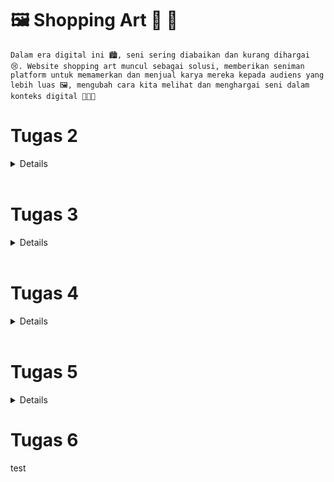 # 🖼️ Shopping Art 🛒 🎨


`Dalam era digital ini 🏙️, seni sering diabaikan dan kurang dihargai 😢. Website shopping art muncul sebagai solusi, memberikan seniman platform untuk memamerkan dan menjual karya mereka kepada audiens yang lebih luas 🖼️, mengubah cara kita melihat dan menghargai seni dalam konteks digital 👨🏻‍🎨`


#  Tugas 2
<details>

### 1. Jelaskan bagaimana cara kamu mengimplementasikan checklist di atas secara step-by-step 

- [x] Membuat sebuah proyek Django baru.

    Pada membuat project Django baru kita pertama tama perlu membuat file bernama `shopping art` dan repository baru pada github baru untuk diisi. Setelah membuat file baru, dan github maka membuat perintah pada terminal mendambahkan readme dengan `echo "#readme" >> README.md` + `git init`+ `git add README.md` yang berguna untuk mendambahkan readme. Selanjutnya melakukan `git commit -m "first commit"`  untuk commit, selanjutnya mengetik `git branch -M main` untuk membuat branch utama pada repo, Menyambungkan dan membuat remote `git remote add origin <URL_REPO> `, dan tahapan terakhir mempush ke repo dengan `git push -u origin main`.

    Selanjutnya membuat virtual environtment dengan mengetik perintah `python -m venv env` dan mengkaktifkannya. Untuk mengaktifkannya pada macbook menggunakan `source env/bin/activate`. ketika virtual envieonrment telah aktif dengan ditandai dengan (env) pada terminal, diharuskan menambahkan `requirments.txt` sebagai dependensi yang akan digunakan dan menjalankan perintah `pip install -r requirements.txt` untuk menginstallnya. Setelah itu membuat projek djanggo dengan menjalankan `django-admin startproject shopping_list .`. 

    Setelah berhasil mengsintall djanggo, kita harus mengkonfigurasikan proyek dan menjalankan server. Untuk mengkonfigurasikan proyek dengan menambahkan `*` pada `ALLOWED_HOSTS` sehingga menjadi `ALLOWED_HOSTS = ["*"]`. Tanda `*` berguna untuk mengizinkan akses dari semua host, yang akan memungkinkan aplikasi diakses secara luas. Setelah mengkonfigurasikan proyek selanjutnya saya menginisiasi `.gitignore` yang berguna untuk mengabaikan beberapa berkas-berkas atau direktori-direktori pada Git.
    

- [x] Membuat aplikasi dengan nama main pada proyek tersebut.
    Pada langkah ini, saya menambahkan folfer `templates` dan menambahkan file `main` sebagai html utama. Untuk membuatnya sebagai bagian int, harus menjalankan perintah `python3 manage.py startapp main`. setelah itu, mendaftarkan folder ke dalam proyek dengan menambahkan main pada `INSTALLED_APPS` yang berada pada folder `settings.py`.


- [x] Melakukan routing pada proyek agar dapat menjalankan aplikasi main.
    Pada tahap ini, melakukan routing agar aplikasi `main` dapat diakses melalui projek hingga aplikasi dan juga perambaan web. aplikasi main akan menambahkan path ke variabel `urlpatterns` pada `urls.py`.  Setlah itu, pada variabel `urlpatterns` terdapat path URL `main/` yang mendefinisikan rute ke file `urls.py` pada aplikasi `main`.


- [x] Membuat model pada aplikasi main dengan nama Item dan memiliki atribut wajib sebagai berikut.
  +  `name` sebagai nama item dengan tipe `CharField`.
  + `amount` sebagai jumlah item dengan tipe `IntegerField`.
  + `description` sebagai deskripsi item dengan tipe `TextField`.
    Pada folder `main` terdapat file `models.py`, dan kita disuruh untuk membuat model yang berisikan atribut diatas. Data data yang kita buat nantinya bisa diakses, di perbarui, dan dihapus dengan perintah SQL. setelah mendefine model atribut, saya melakukan penjalankan perintah `python3 manage.py makemigrations` yang berfungsi melakukan migrasi model ke dalam database. Setelah itu melakukan perintah `python3 manage.py migrate` untuk mengaplikasikan file migrasi ke dalam database.


- [x] Membuat sebuah fungsi pada views.py untuk dikembalikan ke dalam sebuah template HTML yang menampilkan nama aplikasi serta nama dan kelas kamu.
    Pada tahap ini, saya mengimport funsi render dari django.shortcut untuk keperluan nantinya di HTML.  Dari sebelumnya itu data sama dengan langsung dimasukan ke dalam html, namun pada tahap ini membuat tempat untuk mengemnbalikan nilai pada html.  Cara mengembalikannya adalah dengan  menambahkan data `app_name`, `name`, dan `class` ke dalam `context` yang terdapat di dalam fungsi `show_app_name`. setelah itu pada tampilan html dari yang tadinya `Name : Arya Wijaya Kusuma` menjadi `Name : {name}` agar dapat meminta dara daro `views.py`.


- [x] Membuat sebuah routing pada urls.py aplikasi main untuk memetakan fungsi yang telah dibuat pada views.py.
    Pada tahap ini, diharuskan untuk menimpor `path` dari `django.urls`. Selain itu kita juga mengimport fungsi `show_app_name` dari file `views.py`. Hal ini dilakukan dengan jara membuat file `urls.py` pada folder `main` dengan isi 
    ```
    from django.urls import path, include
    from main.views import show_main

    app_name = 'main'

    urlpatterns = [
        path('', show_main, name='show_main')
    ]
    ```


- [x] Melakukan deployment ke Adaptable terhadap aplikasi yang sudah dibuat sehingga nantinya dapat diakses oleh teman-temanmu melalui Internet.
    Setelah menyelesaikan semua proses diatas, saya akan mengupdate isi dari repositori github saya dengan mempush file saat ini yang ada di komputer saya ke repo. Untuk mempush dapat dilakukan dengan pertama tama menjalankan `git add .` untuk menambahkan semua yang ada di stage. Setelah menambahkan semuanya saya melakukan commit dengan `git commit -m "<komentar>"` dan terakhir mempush ke git push -u origin main`.



### 2. Buatlah bagan yang berisi request client ke web aplikasi berbasis Django beserta responnya dan jelaskan pada bagan tersebut kaitan antara urls.py, views.py, models.py, dan berkas html.

![Bagan Tugas 2 ](https://github.com/aryawijayak/shopping-art/assets/119391657/081fc00c-04ba-4c88-8e09-029213b76be2)




### 3. Jelaskan mengapa kita menggunakan virtual environment? Apakah kita tetap dapat membuat aplikasi web berbasis Django tanpa menggunakan virtual environment?

Virtual environment adalah alat yang sangat penting dalam pengembangan perangkat lunak, termasuk dalam pengembangan aplikasi web berbasis Django. Fungsi utamanya adalah memisahkan dan mengisolasi lingkungan kerja proyek Anda dari lingkungan sistem operasi yang lebih luas. Ini memungkinkan Anda untuk menginstal paket dan dependensi proyek secara lokal tanpa mengganggu atau berinterferensi dengan paket global sistem operasi atau proyek lain yang mungkin Anda kerjakan. Selain itu, virtual environment memungkinkan Anda untuk mengelola versi paket yang digunakan dalam proyek tertentu, sehingga Anda dapat memastikan konsistensi dan stabilitas aplikasi Anda. Hal ini juga memudahkan untuk berbagi proyek dengan tim pengembang atau menggantinya ke lingkungan produksi tanpa masalah kompatibilitas.

> Virtual environment dibuat dengan perintah `python -m venv env`, dan diaktifkan dengan perintah `source env/bin/activate`.

Meskipun memungkinkan untuk membuat aplikasi web berbasis Django tanpa menggunakan virtual environment, sangat disarankan untuk selalu menggunakannya. Tanpa virtual environment, Anda mungkin akan menghadapi berbagai masalah, seperti konflik dependensi antara proyek, kesulitan dalam mengelola versi paket, dan risiko merusak paket sistem operasi. Dengan menggunakan virtual environment, Anda dapat menjaga lingkungan proyek Anda bersih, teratur, dan terisolasi, yang pada akhirnya akan membuat pengembangan dan pemeliharaan aplikasi Anda menjadi lebih mudah dan lebih dapat diandalkan. Implementasi virtual environment adalah sebuah praktik terbaik yang akan membantu Anda mengelola konsistensi dari dependencies masing-masing proyek secara efisien, menjauhkan risiko konflik dependencies, dan memastikan kestabilan serta portabilitas aplikasi Anda.


### 4. Jelaskan apakah itu MVC, MVT, MVVM dan perbedaan dari ketiganya.
| MVC         | MVT         | MVVM          |
| ---        |    ----   |          --- |
| Model-View-Controller      | Model-View-Template     | Model-View-View-Model   
| View: Menggambarkan data dari model dalam antarmuka pengguna (UI) dan menampilkan informasi kepada pengguna.| View: Bertanggung jawab untuk menampilkan data kepada pengguna dan menggambarkan tampilan.| View: Menginformasi ke ViewModel terkait interaksi pengguna, dan hanya menampilkan data yang disediakan oleh ViewModel |
| Controller: Menjembatani hubungan antara View dan Model dan sebagai inti logika dan alur aplikasi dengan menginformasi interaksi user ke Model | Template: Mengambil data dari model dan menampilkannya, berupa HTML  | ViewModel: Perantara antara Model dan View, mengubah data dari Model menjadi format sesuai dengan tampilan |
|![mvc](https://user-images.githubusercontent.com/119391657/268604124-47902dbc-cc01-46af-b077-9ba64c31e042.png) |![mvp](https://user-images.githubusercontent.com/119391657/268604321-e031b08c-f41e-4e57-81e7-184fd9a8959b.png) |![mvvm](https://user-images.githubusercontent.com/119391657/268604466-b3808d32-e983-4b1e-a385-1c6ea8e8c89b.png) |
| MVC merupakan konsep yang sering diterapkan dalam pengembangan perangkat lunak, terutama pada aplikasi desktop dan web konvensional. Prinsip ini memisahkan tiga komponen utama dari aplikasi dengan tujuan untuk meningkatkan kemudahan dalam merawat dan mengembangkan kode.| MVT merupakan pola desain yang khusus digunakan dalam kerangka kerja Django, yang diciptakan khusus untuk pengembangan aplikasi web menggunakan bahasa pemrograman Python. Pola ini menggantikan komponen View dalam MVC dengan yang disebut sebagai Template, yang bertujuan untuk memisahkan dengan lebih tegas antara aspek tampilan dan pemrosesan HTTP. | MVVM merupakan pola desain yang umum diterapkan dalam pengembangan aplikasi yang menekankan antarmuka pengguna (UI), terutama pada platform seperti WPF (Windows Presentation Foundation). Pola ini difokuskan pada konsep pemisahan antara komponen tampilan dan logika bisnis, dengan memanfaatkan ViewModel sebagai perantara di antara keduanya.|
</details>

<br>

# Tugas 3

<details>

### 1. Apa perbedaan antara form POST dan form GET dalam Django?
| Form POST         | Form GET         |
| ---        |    ----   |
| Method POST akan mengirimkan data atau nilai langsung ke action untuk ditampung, tanpa menampilkan pada URL. | Method GET akan menampilkan data/nilai pada URL, kemudian akan ditampung oleh action.
|![POST](https://user-images.githubusercontent.com/119391657/268960230-4ca02611-ab78-4685-913b-79ca724cdd0e.png) | ![GET](https://user-images.githubusercontent.com/119391657/268960029-d7e2cba8-1164-40a6-96bc-97ac26ad07f4.png)| 
|Method POST menggunakan variable $_POST untuk menampung data/nilai. | Sedangkan method GET menggunakan variable $_GET untuk menampung data/nilai.
|Method POST data yang dikirim tidak terbatas| Method GET tidak boleh lebih dari 2047 karakter.

###  2. Apa perbedaan utama antara XML, JSON, dan HTML dalam konteks pengiriman data?
| XML         | JSON         | HTML          |
| ---        |    ----   |          --- |
|**Struktur Data**: Bahasa markup yang memiliki fleksibilitas tinggi dan dapat digunakan untuk menggambarkan berbagai jenis informasi. Ini memiliki kerangka yang kuat dan menetapkan pedoman untuk mengatur informasi.| **Struktur Data**: Format data yang sederhana yang berisi objek dan larik. Sangat berguna untuk menggambarkan data yang teratur | **Struktur Data**: Sebuah bahasa markup yang digunakan untuk menghasilkan dokumen di lingkungan web.|
|**Penggunaan**: Transfer data antara aplikasi, mengatur konfigurasi, dan menyimpan data yang memiliki struktur data yang tidak sepenuhnya terstruktur. | **Penggunaan**: Proses pertukaran data antara aplikasi, terutama dalam konteks pengembangan web. Format JSON banyak digunakan dalam aplikasi dan layanan web modern sebagai format standar untuk menerima dan mengirim data. |**Penggunaan**: Membuat halaman web yang dirancang khusus untuk tujuan penyajian dan interaksi dengan pengguna. |

### 3. Mengapa JSON sering digunakan dalam pertukaran data antara aplikasi web modern?

JSON sering menjadi pilihan utama para pengembang dalam pertukaran data antar aplikasi karena beberapa alasan yang signifikan:
1. **Format yang Mudah di-parse**: JSON memiliki format yang sangat mudah untuk di-parse, memudahkan pengolahan dan penguraian data. Ini sangat penting dalam pertukaran data antar aplikasi di lingkungan yang serba cepat.

2. **Ringan dan Berbasis Teks**: Sebagai format berbasis teks, JSON memiliki ukuran yang ringan. Hal ini sangat menguntungkan ketika data perlu dikirimkan melalui jaringan, karena tidak membebani bandwidth.

3. **Dukungan Native Banyak Bahasa**: Banyak bahasa pemrograman memiliki dukungan native untuk parsing JSON. Ini memungkinkan pengembang untuk dengan mudah mengintegrasikan JSON dalam aplikasi mereka tanpa perlu mengandalkan pustaka pihak ketiga atau implementasi khusus.

4. **Efisien dibandingkan XML**: JSON lebih efisien dalam hal penggunaan karakter dibandingkan dengan format lain seperti XML yang menggunakan sistem tag. JSON menggunakan format key-value pair yang lebih sederhana.

5. **Mudah Dibaca Manusia**: JSON lebih mudah dibaca oleh manusia, sehingga mempermudah dalam debugging dan analisis data. Karakter yang lebih sedikit membuatnya lebih bersahabat bagi pengembang.

Dengan kelebihan-kelebihan ini, tidak mengherankan jika JSON menjadi format yang lebih sering digunakan dalam pertukaran data antar aplikasi. Kelebihan ini juga membantu dalam mempercepat proses pemrosesan data, yang sangat penting dalam aplikasi modern yang serba cepat.

### 4. Jelaskan bagaimana cara kamu mengimplementasikan checklist di atas secara step-by-step (bukan hanya sekadar mengikuti tutorial).

- [x] Membuat input form untuk menambahkan objek model pada app sebelumnya.
    Pertama Buatlah file `template/base.html` pada direktori root yang berguna untuk memberikan inisiasi html default tanpa perlu membuat inisiasi html ddi setiap page .html yang kita buat. Isi dari base.html adalah sebagai berikut:
    ``````
        {% load static %}
    <!DOCTYPE html>
    <html lang="en">
        <head>
            <meta charset="UTF-8" />
            <meta
                name="viewport"
                content="width=device-width, initial-scale=1.0"
            />
            {% block meta %}
            {% endblock meta %}
        </head>

        <body>
            {% block content %}
            {% endblock content %}
        </body>
    </html>
   ``````
    Setelah membuat `base.html` saya mengedit file `setting.py` lalu libatkan `base.html` dengan menambahkan baris template agar `base.html` bisa sdideteksi sebagai berkas html. Lebih jelaskan dapat melihat kode berikut:
    ```
    ...
    DATABASES = {
        'default': {
            'ENGINE': 'django.db.backends.sqlite3',
            'NAME': BASE_DIR / 'db.sqlite3',
        }
    }
    ```

    setelah melibtatkan `base.html`, saya membuat struktur form agar dapat menerima data beruma art baru yang diinput dengan membuat file `forms.py`. File tersebut berisi kode dibawah ini : 
    ```
    from django.forms import ModelForm
    from main.models import Product

    class ProductForm(ModelForm):
        class Meta:
            model = Product
            fields = ["name", "price", "description"]
    ```
    Fungsi `fields` diatas merupakan tipe apa saja yang akan menjadi header dari tabel kita nantinya yang berisi name, price dan description. 

    Setelah membuat `forms.py`, saya mengubah function `show_main` pada `views.py`  memasukan context baru yang dapat dilihat lebih jelas pada kode berikut ini:
    ```
    context = {
        'products': products,

        'karya1': 'Online Course App', 
        'artist1': 'Arya Wijaya Kusuma', 

        'karya2': 'Private Tutor App', 
        'artist2': 'Arya keren',

        'karya3': 'Task Management App', 
        'artist3': 'Aweka Design'
    }
    ```
    Sebelumnya pada Tutorial Berisi dengan Nama dan kelas, namun saya memodifikasinya dengan mengganti menjadi karya dan artist, dan context ini akan dipanggil nanti pada html pada section `card` yang mendisplay product dari shopping art.

    Selanjutnya saya membuat `create_product.html` pada files `main/templates` sebagai html untuk menambahkan produk yang berisi kode seperti dibawah ini:

    ```
        {% extends 'base.html' %} 

    {% block content %}


    <style>

        body {
            background-color: #f4f7ff;
        }

        h1, h2, h3, h4, h5, p, th, td, a, button {
            font-family: 'Poppins', sans-serif;
        }
        
        .navbar {
            position: sticky;
            top: 0;
            background-color: #ffffff;
            padding: 16px 20px;
            display: flex;
            justify-content: space-between;
            align-items: center;
            z-index: 100; 
            margin-bottom: 20px;
        }

        .navbar img {
            max-height: 28px;
            
        }

        .content-container {
            display: flex;
            flex-direction: column; 
            align-items: center;
            min-height: 0;
            text-align: center;
            margin-bottom: 5px;
        }
        
        .banner {
        max-width: 100%;
        height: auto;
        margin-bottom: 50px; 
        }

        table {
            border-collapse: collapse;
            width: 100%;
            margin-top: 20px;
            background-color: #4162FF; 

            margin-bottom: 20px
        }

        th {
            border: 1px solid #ffffff;
            padding: 16px; 
            text-align: left;
            color: #fff; 
            font-size: 18px; 
        }

        td {
            border: 1px solid #ffffff;
            padding: 12px;
            text-align: left;
            background-color: #EEF4FB; 
            color: #060a21; 
            line-height: 150%;
        }

        td.description {
            max-width: 400px; 
            overflow-y: auto;
        }

    .add-product-button {
        display: inline-flex;
        height: 48px;
        padding: 4px 16px;
        justify-content: center;
        align-items: center;
        gap: 8px;
        border-radius: 12px;
        background: var(--primary-blue, #4162FF);
        color: #fff;
        text-decoration: none;
        border: none;
        cursor: pointer; 
    }

    </style>

    <div class="navbar">
        <img src="https://github.com/aryawijayak/shopping-art/assets/119391657/7ea7f648-a457-4e65-a45f-f90796663489" alt="Logo">
    </div>


    <h1>Add New Product</h1>

    <form method="POST">
        {% csrf_token %}
        <table>
            {{ form.as_table }}
            <tr>
                <td></td>
                <td>
                    <input  type="submit" value="Add Product" class="add-product-button"/>
                </td>
            </tr>
        </table>
    </form>

    {% endblock %}
    ```
    Pada kode diats saya menambahkan sedikit inline css agar tampilan website saya lebih enak dilihat dan unik dari teman teman lainnya. 

    Dan apda tahap terakhir pembuatan form saya menambahkan fungsi `create_product` pada `view.py` dan membuat path agar file html create product dapat diakses. Isi dari fungsi `create_product` antara lain:

    ```
    def create_product(request):
    form = ProductForm(request.POST or None)

    if form.is_valid() and request.method == "POST":
        form.save()
        return HttpResponseRedirect(reverse('main:show_main'))

    context = {'form': form}
    return render(request, "create_product.html", context)

    ```
    Fungsi create product berguna untuk memasukan akses ke `create_product.html`

- [x] Tambahkan 5 fungsi views untuk melihat objek yang sudah ditambahkan dalam format HTML, XML, JSON, XML by ID, dan JSON by ID.

    Pertama tama buatlah fungsi `show_xml`, `show_json`, `show_xml_by_id`, `show_json_by_id`. Untuk show xml dan json tanpa id dapat memberikan akses ke semua data, namun untuk by id akan menampilkan data pada id yang dipanggil. Isi dari fungsi`show_xml`, `show_json`, `show_xml_by_id`, `show_json_by_id` antara lain:

    ```
    def show_xml(request):
    data = Product.objects.all()
    return HttpResponse(serializers.serialize("xml", data), content_type="application/xml")
    ```

    ```
    def show_json(request):
    data = Product.objects.all()
    return HttpResponse(serializers.serialize("json", data), content_type="application/json")
    ```

    ```
    def show_xml_by_id(request, id):
    data = Product.objects.filter(pk=id)
    return HttpResponse(serializers.serialize("xml", data), content_type="application/xml")
    ```

    ```
    def show_json_by_id(request, id):
    data = Product.objects.filter(pk=id)
    return HttpResponse(serializers.serialize("json", data), content_type="application/json")
    ```
    Keempat fungsi diatas berguna untuk melihat input dari  html pada file `create_product.html`. 

- [x] Membuat routing URL untuk masing-masing views yang telah ditambahkan pada poin 2.
    Setelah membuat keempat fungsi diatas, saya selanjutnya memanggil keempat fungsi tersebut pada urls.py dengan mengimport 
    ```
    from main.views import show_main, create_product, show_xml, show_json, show_xml_by_id, show_json_by_id 
    ```
    Selanjutnya mengubah `urlpatterns` menjadi sebagai berikut:
    ```
    urlpatterns = [
        path('', show_main, name='show_main'),
        path('create-product', create_product, name='create_product'),
        path('xml/', show_xml, name='show_xml'), 
        path('json/', show_json, name='show_json'), 
        path('xml/<int:id>/', show_xml_by_id, name='show_xml_by_id'),
        path('json/<int:id>/', show_json_by_id, name='show_json_by_id'), 
    ]
    ```
- [x]  Menambahkan pesan "Kamu menyimpan X item pada aplikasi ini" (dengan X adalah jumlah data item yang tersimpan pada aplikasi) dan menampilkannya di atas tabel data. Kalimat pesan boleh dikustomisasi sesuai dengan tema aplikasi, namun harus memiliki makna yang sama.
    Untuk membuat total item yang tersimpan itu dapat menggunakan key `total` pada dictionary context pada `views.py`. Caranya adalah dengan menambakan direktori total panjang seperti dibawah ini:
    ```
    'total' : products.__len__(),
    ```

    Setelah tahap tersebut, panggil total di `main.html` dengan menggunakan kode dibawah ini:

    ```
    <h4 class="total">Anda telah membuat karya sebanyak: {{total}} karya 🎨🖼️</h4>
    ```

Pada akhirnya kita berhasil menambahkan fungsi tabel 🤩 pada website shopping art kita 😉

### Mengakses kelima URL di poin 2 menggunakan Postman, membuat screenshot dari hasil akses URL pada Postman, dan menambahkannya ke dalam README.md.
1. HTML
![HTML ](https://user-images.githubusercontent.com/119391657/268957657-ef90f573-6e43-465a-bf71-1ad414ca9841.png)

2. XML (ALL DATA)
![XML ALL](https://user-images.githubusercontent.com/119391657/268959612-901e45a8-ddb1-47d3-b97a-75bc75b34192.png)

3. XML (BY ID)
![XML ID](https://user-images.githubusercontent.com/119391657/268959801-9db045a6-847a-4923-b94c-bec4d6011efe.png)

4. JSON (ALL DATA)
![JSON ALL](https://user-images.githubusercontent.com/119391657/268958115-e29deec4-9a0a-41cb-b881-ebf9c3166d4f.png)

5. JSON (BY ID)
![JSON ID](https://user-images.githubusercontent.com/119391657/268959285-0bb6efa8-7f78-4c0e-a7e1-32eae7321d73.png)
</details>

<br>

# Tugas 4
<details>

### 1. Apa itu Django UserCreationForm, dan jelaskan apa kelebihan dan kekurangannya?

| UserCreationForm        |
| ---        |
|`UserCreationForm` di Django adalah jenis formulir yang sudah ada sebelumnya untuk memudahkan pembuatan akun pengguna baru di aplikasi web Anda. Formulir ini mencakup kolom-kolom umum seperti username, password, dan konfirmasi password.|

Keuntungan menggunakan UserCreationForm adalah:

1. `Kemudahan Penggunaan:` Anda tidak perlu mengembangkan formulir pendaftaran dari awal karena Django sudah menyediakannya.

2. `Validasi Otomatis:` Formulir ini secara otomatis memastikan bahwa pengguna mengisi informasi yang benar dan sesuai.

3. `Kemampuan Kustomisasi:` Anda masih dapat menyesuaikan formulir ini sesuai dengan kebutuhan Anda. Anda bisa menambahkan kolom tambahan, seperti alamat email.

4. `Terhubung dengan Model Pengguna:` Data yang dimasukkan ke dalam formulir akan langsung disimpan di database aplikasi Anda.

Namun, ada beberapa kekurangan:

1. `Tampilan Bawaan:` Tampilan formulir mungkin tidak sesuai dengan desain visual aplikasi Anda, sehingga Anda perlu melakukan penyesuaian tampilan.

2. `Ketergantungan pada Django:` Anda hanya bisa menggunakan UserCreationForm jika aplikasi Anda menggunakan Django.

3. `Kustomisasi yang Memerlukan Pemahaman:`Untuk kustomisasi yang lebih kompleks, Anda mungkin perlu bekerja lebih keras.

4. `Memerlukan Pemahaman tentang Django:` Penggunaan UserCreationForm memerlukan pemahaman tentang cara Django mengelola pengguna dan otentikasi.

Jadi, UserCreationForm adalah alat yang sangat berguna untuk membuat formulir pendaftaran pengguna dalam aplikasi web Django, meskipun Anda perlu mempertimbangkan apakah sesuai dengan kebutuhan dan desain aplikasi Anda sebelum menggunakannya.

### 2. Apa perbedaan antara autentikasi dan otorisasi dalam konteks Django, dan mengapa keduanya penting?
- [x]
| Definisi  | Autentikasi adalah proses verifikasi identitas pengguna, yaitu memastikan bahwa seseorang yang mencoba mengakses aplikasi adalah pengguna yang mereka klaim | Otorisasi adalah proses yang menentukan apa yang diizinkan atau tidak diizinkan oleh pengguna yang telah diautentikasi.
|Tujuan | Autentikasi digunakan untuk memeriksa identitas pengguna, misalnya, apakah mereka adalah pengguna terdaftar atau tamu | Otorisasi mengendalikan akses pengguna ke berbagai bagian atau fungsi dalam aplikasi, memastikan hanya pengguna yang berwenang yang dapat mengakses sumber daya tertentu
|Waktu Pelaksanaan |Autentikasi umumnya terjadi di awal sesi pengguna, ketika mereka mencoba masuk atau mengakses aplikasi Anda untuk pertama kalinya |

`Mengapa Keduanya Penting:`

1. `Keamanan:` Autentikasi membantu mencegah akses tidak sah ke aplikasi Anda dengan memverifikasi identitas pengguna. Otorisasi memastikan bahwa pengguna hanya memiliki akses ke bagian aplikasi yang sesuai dengan peran dan izin mereka, mengurangi risiko pelanggaran keamanan.

2. `Kontrol Akses: ` Otorisasi memungkinkan Anda untuk mengelola akses pengguna ke berbagai fitur dan data dalam aplikasi Anda. Ini membantu mencegah pengguna yang tidak berwenang mengakses atau memodifikasi informasi penting.

3. `Pengelolaan Peran:` Autentikasi dan otorisasi memungkinkan Anda untuk mengorganisasi pengguna dalam peran yang berbeda, seperti administrator, pengguna biasa, atau pengguna tamu. Hal ini memudahkan pengaturan izin berdasarkan peran, sehingga Anda dapat mengendalikan apa yang dapat dilakukan setiap peran.

4. `Pelacakan Aktivitas:` Kombinasi autentikasi dan otorisasi memungkinkan Anda untuk melacak aktivitas pengguna dan melakukan audit terhadap tindakan mereka. Ini berguna untuk melacak siapa yang melakukan apa dalam aplikasi Anda.

Secara keseluruhan, autentikasi dan otorisasi adalah komponen kunci dalam mengamankan aplikasi web Django Anda dan memastikan bahwa pengguna hanya memiliki akses ke sumber daya yang sesuai dengan peran dan izin mereka.


### 3. Apa itu cookies dalam konteks aplikasi web, dan bagaimana Django menggunakan cookies untuk mengelola data sesi pengguna?
Cookies adalah mekanisme penyimpanan data kecil yang digunakan dalam konteks aplikasi web untuk menyimpan informasi di sisi klien (browser) pengguna. Cookies adalah file teks kecil yang dikirimkan oleh server web ke browser pengguna saat pengguna mengunjungi sebuah situs web. Cookies kemudian disimpan di komputer pengguna dan dikirimkan kembali ke server web setiap kali pengguna melakukan permintaan ke situs tersebut. Dengan cookies, situs web dapat "mengingat" informasi tertentu tentang pengguna, seperti preferensi, sesi, atau informasi pengidentifikasi.

Dalam konteks Django, sebuah kerangka kerja pengembangan web yang kuat, cookies digunakan untuk mengelola data sesi pengguna dengan mudah. Django memiliki dukungan bawaan yang kuat untuk mengelola cookies dan data sesi pengguna. Berikut adalah cara Django menggunakan cookies untuk mengelola data sesi pengguna:

- Penyimpanan Data Sesi: Django memungkinkan pengembang untuk menyimpan data sesi pengguna dalam cookies. Ini berarti Anda dapat menyimpan informasi seperti ID pengguna, preferensi, atau keadaan sesi pengguna dalam cookies.
- Middleware Sesi: Django menggunakan middleware sesi untuk mengelola data sesi pengguna. Middleware ini memproses cookies sesi dan memungkinkan Anda untuk mengakses data sesi dalam tampilan (view) aplikasi Anda. Middleware ini otomatis termasuk dalam daftar MIDDLEWARE di file settings.py.
- Pengaturan Cookies: Anda dapat mengonfigurasi penggunaan cookies dalam Django melalui berbagai pengaturan di file settings.py. Anda dapat mengatur parameter seperti SESSION_COOKIE_SECURE untuk memastikan cookies hanya dapat digunakan melalui koneksi HTTPS, SESSION_COOKIE_HTTPONLY untuk membatasi akses JavaScript ke cookies sesi, dan lainnya.
- Cookie Pengenal Sesi: Django secara otomatis menghasilkan cookie pengenal sesi unik untuk mengidentifikasi pengguna. Cookie ini mengandung ID sesi yang digunakan untuk mengambil data sesi dari penyimpanan sesi.
- Akses Data Sesi: Anda dapat dengan mudah mengakses data sesi pengguna dalam Django melalui objek request dalam tampilan (view). Anda dapat menambahkan, mengubah, atau menghapus data sesi sesuai kebutuhan aplikasi Anda.
- Keamanan Cookies: Django telah menerapkan langkah-langkah keamanan untuk melindungi cookies sesi dari serangan potensial seperti Cross-Site Request Forgery (CSRF) dan Cross-Site Scripting (XSS). Ini memastikan bahwa cookies sesi hanya dapat diakses dan digunakan dengan aman oleh pengguna yang berwenang.

Dengan menggunakan cookies dalam Django, pengembang dapat dengan mudah mengelola informasi sesi pengguna, menjaga keadaan sesi, menyimpan preferensi, dan mengidentifikasi pengguna yang telah diautentikasi. Hal ini membantu membangun pengalaman pengguna yang lebih interaktif dan konsisten dalam aplikasi web Anda.

### 4. Apakah penggunaan cookies aman secara default dalam pengembangan web, atau apakah ada risiko potensial yang harus diwaspadai?
Penggunaan cookies dalam pengembangan web tidak selalu aman secara default, dan ada beberapa risiko potensial yang harus diwaspadai. Berikut adalah beberapa risiko yang terkait dengan penggunaan cookies:

1. `Penyadapan Data:` Cookies dapat menjadi sasaran potensial untuk penyadapan data oleh pihak ketiga yang tidak berwenang. Jika cookies mengandung informasi sensitif, seperti token otentikasi atau informasi pribadi, penyadapan data tersebut dapat membahayakan keamanan pengguna.

2. `Cross-Site Scripting (XSS):` Dalam serangan XSS, penyerang mencoba menyisipkan kode berbahaya ke dalam cookies yang diterima oleh pengguna. Kode berbahaya ini dapat dieksekusi oleh browser pengguna dan membahayakan keamanan pengguna.

3. `Cross-Site Request Forgery (CSRF):` Serangan CSRF melibatkan pengiriman permintaan yang tidak sah dari situs web yang dikompromikan ke situs web yang diakses oleh pengguna. Jika situs web yang diakses menggunakan cookies untuk otentikasi, serangan CSRF dapat memengaruhi pengguna yang sudah diautentikasi.

4. `Cookies Tidak Aman (Non-Secure): `Cookies yang dikirimkan melalui koneksi HTTP (non-HTTPS) dapat disadap lebih mudah oleh penyerang. Oleh karena itu, menggunakan koneksi HTTPS untuk mengirim cookies adalah praktik yang lebih aman.

5. `Penyimpanan Data Terlalu Lama:` Jika data dalam cookies disimpan terlalu lama, informasi sensitif yang ada dalam cookies dapat menjadi risiko yang berkelanjutan. Dalam situasi tertentu, cookies yang tumpang tindih dapat mengekspos data sensitif.

Penggunaan cookies aman atau tidak tergantung pada cara Anda mengimplementasikannya dalam aplikasi web Anda. Dengan tindakan pencegahan yang tepat, Anda dapat meminimalkan risiko keamanan terkait cookies dan memastikan bahwa data pengguna tetap aman.

### 5. Jelaskan bagaimana cara kamu mengimplementasikan checklist di atas secara step-by-step (bukan hanya sekadar mengikuti tutorial).
- [x] Mengimplementasikan fungsi registrasi, login, dan logout untuk memungkinkan pengguna untuk mengakses aplikasi sebelumnya dengan lancar.

1. **Registrasi**
   
   Registrasi berguna untuk membuat akun pada database, dalam pembuatannya pertama-tama, Buka file `views.py` yang ada di folder `main` dan buat fungsi baru dengan nama `register` dan memiliki parameter `request`. Lalu impor `redirect`, `UserCreationForm`, dan `messages`. Isi dari fungsi `register` adalah:
   ```
    def register(request):
        form = UserCreationForm()

        if request.method == "POST":
            form = UserCreationForm(request.POST)
            if form.is_valid():
                form.save()
                messages.success(request, 'Your account has been successfully created!')
                return redirect('main:login')
        context = {'form':form}
        return render(request, 'register.html', context)
   ```
   Fungsi `register` adalah bagian dari aplikasi web yang memungkinkan pengguna untuk mendaftar. Pada akses pertama, formulir pendaftaran kosong disiapkan. Jika data valid dikirimkan melalui POST, akun pengguna akan dibuat, pesan sukses ditampilkan, dan pengguna diarahkan ke halaman login. Jika formulir tidak valid atau akses bukan POST, halaman registrasi akan dirender kembali dengan pesan kesalahan yang sesuai. Setelah menambahkan `pada views.py`, buat html baru dengan bernama `register.html` yang berisi sebagai berikut
   ```
    {% extends 'base.html' %}

    {% block meta %}
        <title>Register</title>
    {% endblock meta %}

    {% block content %}  

    <div class = "register-card">

        <img src="https://user-images.githubusercontent.com/119391657/270732366-2e835f39-83cc-43de-b22b-df914ade0c93.png" alt="Logo" class="logo-image">

        <h1 class="center-align" >Register</h1>  

        <form method="POST">
            {% csrf_token %}
            <div class="form-group">
                <label for="{{ form.username.id_for_label }}">Username</label>
                {{ form.username }}
                <p class="left-align">{{ form.username.help_text }}</p>
            </div>

            <div class="form-group">
                <label for="{{ form.password1.id_for_label }}">Password</label>
                {{ form.password1 }}
                <p class="left-align">{{ form.password1.help_text }}</p>
            </div>

            <div class="form-group">
                <label for="{{ form.password2.id_for_label }}">Confirm Password</label>
                {{ form.password2 }}
                <p class="left-align">{{ form.password2.help_text }}</p>
            </div>

            <div class="center-align">
                <input type="submit" name="submit" value="Daftar" class="add-product-button">
            </div>

            <div class="center-align padding-top">
                Back to Login? <a href="{% url 'main:login' %}">Login</a>
            </div>
            
        </form>
        
    {% if messages %}  
        <ul>   
            {% for message in messages %}  
                <li>{{ message }}</li>  
                {% endfor %}  
        </ul>   
    {% endif %}

    </div>  

    {% endblock content %}
   ```
   Dikarenakan saya ingin memodifikasi style dari css dari registrasi, maka saya membuat sedikit berbeda dari template. Tambahkan path url milik halaman register ke file `urls.py` pada direktori `main` dengan mengimpor fungsi `register` dari `views.py` dan tambahkan `path('register/', register, name='register')` pada variabel `urlpatterns`. Hal ini berfungsi agar registrasi bisa dipanggil menggunakan MVT dan dipanggil dengan cara `href="{% url 'main:register' %}"`
   

2. **Login**
   
   Login berguna untuk masuk ke akun yang sudah di daftarkan pada datapase pada fungsi registration sebelumnya. Pembuatan login dilakukan dengan cara buka file `views.py` yang ada di folder `main` dan buat fungsi baru dengan nama `login_user` yang menerima parameter `request`. Lalu impor `authenticate` dan `login`. Isi dari fungsi `login` adalah:
   ```
    def login_user(request):
        if request.method == 'POST':
            username = request.POST.get('username')
            password = request.POST.get('password')
            user = authenticate(request, username=username, password=password)
            if user is not None:
                login(request, user)
                response = HttpResponseRedirect(reverse("main:show_main")) 
                response.set_cookie('last_login', str(datetime.datetime.now()))
                return response
            else:
                messages.info(request, 'Sorry, incorrect username or password. Please try again.')
        context = {}
        return render(request, 'login.html', context)
   ```
    Fungsi `login_user` digunakan untuk memproses login pengguna dalam aplikasi web. Jika pengguna mengirimkan formulir dengan username dan password melalui metode POST, fungsi akan mencoba mengotentikasi pengguna. Jika autentikasi berhasil, pengguna akan diarahkan ke halaman utama dengan cookie 'last_login' yang disetel untuk melacak waktu login terakhir. Setelah menambahkan `pada views.py`, buat html baru dengan bernama `login.html` yang berisi sebagai berikut
   ```
   {% extends 'base.html' %}
   
   {% block meta %}
       <title>Login</title>
   {% endblock meta %}
    
    {% endblock meta %}

    {% block content %}

    <div class="login-card">
        
        <img src="https://user-images.githubusercontent.com/119391657/270732366-2e835f39-83cc-43de-b22b-df914ade0c93.png" alt="Logo" class="logo-image">

        <h1>Login Shopping Art</h1>
        
        <form method="POST" action="">
            {% csrf_token %}
            <div class="form-group">
                <label for="username">Username:</label>
                <input type="text" name="username" id="username" placeholder="Username" class="form-control">
            </div>
            <div class="form-group">
                <label for="password">Password:</label>
                <input type="password" name="password" id="password" placeholder="Password" class="form-control">
            </div>
            <div class="form-group">
                <input class="add-product-button" type="submit" value="Login">
            </div>
        </form>

        {% if messages %}
            <ul>
                {% for message in messages %}
                    <li>{{ message }}</li>
                {% endfor %}
            </ul>
        {% endif %}
        <div class="login-black">
            Don't have an account yet? 
            <div class="login-blue" >
                <a href="{% url 'main:register' %}" >Register Now</a>
            </div>
            
        </div>
        
    </div>

    {% endblock content %}
   ```
   Tambahkan path url milik halaman login ke file `urls.py` pada direktori `main` dengan mengimpor fungsi `login` dari `views.py` dan tambahkan `path('login/', login_user, name='login')` pada variabel `urlpatterns`.  Hal ini berfungsi agar registrasi bisa dipanggil menggunakan MVT dan dipanggil dengan cara `href="{% url 'main:login' %}"`

3. **Logout**
   
   Logout berguna untuk keluar dari akun, fungsi logout dilakukan dengan cara buka file `views.py` yang ada di folder `main` dan buat fungsi baru dengan nama `logout_user` yang menerima parameter `request`. Lalu impor `logout`. Isi dari fungsi `logout_user` adalah:

   ```
   def logout_user(request):
       logout(request)
       return redirect('main:login')
   ```
   Fungsi logout_user bertujuan untuk mengelola proses logout pengguna dalam aplikasi web. Ketika fungsi ini dipanggil, pengguna yang saat ini terotentikasi akan dikeluarkan dari sesi mereka dengan menggunakan Django's authentication system, yang menghapus status login mereka. Setelah itu, pengguna akan diarahkan kembali ke halaman login, memastikan bahwa mereka harus melakukan login ulang untuk mengakses konten yang memerlukan autentikasi, menjaga keamanan akun pengguna dan mengakhiri sesi mereka dengan aman. Setelah itu tambahkan kode berikut pada `main.html`
   ```
   ...
   <a href="{% url 'main:logout' %}">
       <button>
           Logout
       </button>
   </a>
   ...
   ```
   Setelah hyperlink tag untuk Add New Product yang ada di file `main.html`.
   Tambahkan path url milik halaman logout ke file `urls.py` pada direktori `main` dengan mengimpor fungsi `logout_user` dari `views.py` dan tambahkan `path('logout/', logout_user, name='logout')` pada variabel `urlpatterns`.

    Setelah Melakukan ketiga step diatas, Sudah berhasil membuat, mendaftar dan keluar dari akun mu di shopping art


- [x] Membuat dua akun pengguna dengan masing-masing tiga dummy data menggunakan model yang telah dibuat pada aplikasi sebelumnya untuk setiap akun di lokal 

    `Akun Pertama:`

    ![LoginPertama](https://user-images.githubusercontent.com/119391657/270840411-5af0731d-2fbc-481d-96fb-1140b3dc5a4e.png)

    ![DataPertama](https://user-images.githubusercontent.com/119391657/270840439-52ba680e-267a-464b-a2de-82e4772dbee1.png)

    Akun Kedua:

    ![LoginKedua](https://user-images.githubusercontent.com/119391657/270840442-1889fa75-9bb8-45a2-a181-c6a2b2b0478f.png)

    ![DataKedua](https://user-images.githubusercontent.com/119391657/270840446-828bc67b-0bae-4ae0-bd77-00c42b0a4dcb.png)


- [x] Menghubungkan model Item dengan User.

    Untuk menghubungkan model item dengan user pertama tama lakukna, membukauka `models.py` yang ada di direktori `main` lalu impor `User` dari `django.contrib.auth.models`. Pada model `Product` yang ada tambahkan kode:
   ```
   class Product(models.Model):
      user = models.ForeignKey(User, on_delete=models.CASCADE)
      ...
   ```
   Hal ini dilakukan supaya kita menghubungkan satu produk dengan satu user menggunakan relationship, jadi sebuah produk pasti terasosiasi dengan user.
   Buka `viwes.py` yang ada di direktori `main` dan modifikasi fungsi `create_product` menjadi:
   ```
   def create_product(request):
   form = ProductForm(request.POST or None)
   
   if form.is_valid() and request.method == "POST":
     product = form.save(commit=False)
     product.user = request.user
     product.save()
     return HttpResponseRedirect(reverse('main:show_main'))
   ...
   ```

   Setleah itu Ubah fungsi `show_main` menjadi:
   ```
   def show_main(request):
       products = Product.objects.filter(user=request.user)
   
       context = {
           'name': request.user.username,
       ...
   ...
   ```
   Langkah ini dilakukan untuk memungkinkan tampilan objek Product yang terkait dengan pengguna yang sedang masuk. Ini dicapai dengan melakukan penyaringan terhadap semua objek dan hanya mengambil Product yang memiliki nilai pada kolom user yang sesuai dengan pengguna yang saat ini masuk. Untuk menampilkan nama pengguna yang sedang masuk di halaman utama, kita menggunakan request.user.username. Selanjutnya, kita perlu menjalankan migrasi model dengan perintah python manage.py makemigrations, namun jika muncul kesalahan, kita dapat memilih opsi 1 untuk menetapkan nilai default pada kolom user untuk semua baris yang akan dibuat di dalam basis data. Nilai ini akan mengacu pada pengguna dengan ID 1, yang merupakan pengguna yang baru saja kita buat. Setelah itu, kita menjalankan perintah python manage.py migrate untuk menerapkan perubahan ke dalam basis data.

- [x] Menampilkan detail informasi pengguna yang sedang logged in seperti username dan menerapkan cookies seperti last login pada halaman utama aplikasi.

    Untuk menampilkan informasi dengan menerapkan cookies, pertama tama buuka file `views.py` yang ada di direktori `main` dan impor `HttpResponseRedirect`, `reverse`, dan `datetime`. Kita tambahkan fungsi untuk menambahkan cookie yang bernama `last_login` pada fungsi `login_user`, fungsi `last_login` digunakan untuk mengetahui kapan terakhir kali user login. Cara ini dilakukan dengan mengganti kode yang ada pada conditional `if user is not None` menjadi:
   ```
   ...
   if user is not None:
       login(request, user)
       response = HttpResponseRedirect(reverse("main:show_main")) 
       response.set_cookie('last_login', str(datetime.datetime.now()))
       return response
   ...
   ```
   `login(request, user)` berguna supaya logint terlebih dahulu. Untuk membuat response, kita menggunakan variabel `response` dan mengisinya dengan `HttpResponseRedirect(reverse("main:show_main"))`. `response.setcookie('last_login', str(datetime.datetime.now()))` berfungsi untuk membuat cookie `last_login` dan menambahkannya ke response tadi.
   Pada fungsi `show_main` tambahkan `'last_login': request.COOKIES['last_login']` pada variabel `context` supaya kita bisa menambahkan informasi cookie last_login pada response yang akan ditampilkan di web `main.html`.
   Di dalam fungsi logout_user, kita menghapus cookie last_login dengan menggunakan response.`delete_cookie('last_login').` Ini memastikan bahwa cookie last_login dihapus saat pengguna berhasil logout, sehingga informasi tersebut tidak tersedia lagi setelah logout.
   
   ```
   def logout_user(request):
      logout(request)
      response = HttpResponseRedirect(reverse('main:login'))
      response.delete_cookie('last_login')
      return response
   ```
   Lalu pada `main.html` tambahkan:
   ```
   ...
   <h5>Sesi terakhir login: {{ last_login }}</h5>
   ...
   ```
   Untuk menampilkan data last login.

   Akhirnya login dapat dilihat pada halaman bawah apabila kita melkaukan run server dan dapat melihatnya pada localhost:8000

- [x]  Melakukan add-commit-push ke GitHub.

    Setelah menyelesaikan semua step step diatas, saatnya untuk add-commit push ke repositoi github kita. Caranya dengan pertama tama melakukan  add dengan command `git add .` setelah itu commit dengan `git commit -m " Selesai mengerjakan tugas 4"` dan terakhir mempushnya pada branch main dengan `git push -u origin main`

</details>

<br>

# Tugas 5

<details>

### 1.  Jelaskan manfaat dari setiap element selector dan kapan waktu yang tepat untuk menggunakannya.
| Elemen Selector         | 
| ---        |
| `Elemen Selector `merupakan salah satu jenis selektor CSS yang digunakan untuk memilih elemen HTML berdasarkan jenis tagnya. Setiap jenis selektor CSS memiliki manfaat dan penggunaannya yang berbeda tergantung pada kebutuhan desain dan struktur HTML.|

Berikut ini merupakan lebih jelas mengenai jenis element selector, manfaat, dan kapan waktu yang tepat untuk menggunakannya

| Nama  |Manfaat | Waktu Penggunaan| 
| ---   | ---  | ---   |
|elektor Elemen (Tag)| Selektor ini digunakan untuk memilih semua elemen HTML yang sesuai dengan jenis tag tertentu. Ini adalah selektor yang paling umum dan memengaruhi semua elemen yang sesuai.|  Selektor elemen cocok digunakan ketika Anda ingin menerapkan gaya yang sama pada semua elemen dengan jenis tag yang sama. Misalnya, untuk mengatur gaya default untuk semua paragraf <p> atau judul level 1 `<h1>` di halaman web|
|Selektor Universal (*) | Selektor ini memilih semua elemen dalam dokumen HTML. Ini sangat kuat dan dapat digunakan untuk mengatur gaya default atau menghapus margin/padding di seluruh halaman. | Harus digunakan dengan hati-hati karena dapat memengaruhi semua elemen dalam halaman. Sebaiknya digunakan untuk mengatur reset CSS atau gaya default di tingkat tinggi.
|Selektor ID (#id)| Selektor ini digunakan untuk memilih elemen berdasarkan atribut `id` yang unik. Ini memungkinkan Anda menargetkan elemen tertentu secara spesifik. |Digunakan ketika Anda ingin mengatur gaya untuk elemen tunggal yang memiliki atribut `id` unik. Ini juga sangat berguna dalam konteks JavaScript ketika Anda perlu merujuk ke elemen tertentu.|
|Selektor Kelas (.class)|Selektor ini digunakan untuk memilih elemen berdasarkan atribut `class`. Cocok digunakan untuk menerapkan gaya yang sama pada beberapa elemen.| Ketika Anda ingin menerapkan gaya yang sama pada beberapa elemen dengan atribut `class` yang sama atau saat Anda ingin menambahkan perilaku JavaScript ke elemen-elemen serupa.|
|Selektor Atribut ([attribute])|Selektor ini memungkinkan Anda memilih elemen berdasarkan atribut HTML mereka, seperti `href`, `src`, atau atribut kustom.| Saat Anda ingin memilih elemen berdasarkan atribut tertentu. Contohnya, ketika Anda ingin mengatur gaya untuk semua tautan eksternal (`<a>` dengan `href` eksternal)

### 2.  Jelaskan HTML5 Tag yang kamu ketahui.

|No  |Tag    |Penjelasan |
|---    |---    |---|
|1  | `<html>`  |  Ini adalah elemen root yang digunakan untuk mengawali dan mengakhiri seluruh dokumen HTML.|
|2|`<head>`|  Elemen ini digunakan untuk menyertakan informasi-informasi meta dan judul halaman web, serta menghubungkan dokumen dengan berkas-berkas eksternal seperti stylesheet dan skrip JavaScript.|
|3| `<title>`| Tag ini digunakan untuk menentukan judul halaman web yang akan ditampilkan di bilah judul browser.|
|4 | `<meta>` | Elemen ini digunakan untuk menyediakan informasi meta, seperti karakter encoding, deskripsi halaman, dan instruksi-instruksi lainnya kepada browser.|
|5 |  `<link>` |Tag ini digunakan untuk menghubungkan dokumen HTML dengan berkas-berkas eksternal, seperti stylesheet CSS.|
|6| `<style>:` | Elemen ini digunakan untuk menentukan gaya dan tampilan halaman web dengan menggunakan CSS (Cascading Style Sheets) secara internal.|
|7| `<script>` | Ini digunakan untuk menyisipkan skrip JavaScript ke dalam halaman web. |
|8 | `<body>` | Elemen ini berisi seluruh konten yang akan ditampilkan di halaman web, seperti teks, gambar, video, dan elemen-elemen lainnya. |
|9 | `<div>` | Elemen ini digunakan untuk mengelompokkan dan mengatur konten dalam sebuah blok yang dapat diubah tampilannya menggunakan CSS.|
| 10 | `<h1>`, `<h2>`, `<h3>`, `<h4>`, `<h5>`, `<h6>`|  Tag ini digunakan untuk menentukan tingkat kepentingan berbagai judul atau heading dalam halaman web, dengan `<h1>` sebagai yang paling besar dan utama dan `<h6>` sebagai yang paling kecil.|
|11 | `<p>`| Digunakan untuk menampilkan paragraf teks.|
|12| `<a>`| Tag ini digunakan untuk membuat tautan atau hyperlink ke halaman web atau berkas lain.|
|13| `<img>`| Ini digunakan untuk menampilkan gambar di halaman web.|
|14 | `<ul>`, `<ol>`, `<li>` | Digunakan untuk membuat daftar tak terurut (unordered list) dan daftar terurut (ordered list), serta elemen-elemen dalam daftar tersebut |
|15|  `<table>`, `<tr>`, `<th>`, `<td>`| Tag ini digunakan untuk membuat tabel dan elemen-elemen di dalamnya.|
|16| `<form>`, `<input>`, `<textarea>`, `<button>` |Digunakan untuk membuat formulir dan elemen-elemen dalam formulir tersebut seperti kotak input, area teks, dan tombol submit.|
|17| `<video>` dan `<audio>` | Digunakan untuk menyematkan video dan audio ke dalam halaman web.|
|18 | `<canvas>` |Ini digunakan untuk menggambar grafis atau animasi menggunakan JavaScript.|
|19| `<svg>` | Digunakan untuk menyisipkan grafik vektor dalam format SVG (Scalable Vector Graphics) ke dalam halaman web.|
|20.| `<footer>`, `<header>`, `<nav>`, `<section>`, `<article>` |Tag ini digunakan untuk mengorganisir konten halaman web menjadi bagian-bagian yang lebih terstruktur, seperti header, footer, dan artikel.|

### 3.  Jelaskan perbedaan antara margin dan padding.
|Aspek   | Margin         | Padding         |
|---    | ---        |    ----   |
| Pengertian   | Margin mengacu pada kesenjangan antara batas dua elemen. | Padding mengacu pada ruang antara konten suatu elemen dan batasnya.	
|Lokasi Ruang   | Ini berkaitan dengan celah ruang di luar elemen. |Ini berkaitan dengan kesenjangan ruang yang ada dalam suatu elemen.	
|Elemen Penataan| Elemen gaya internal seperti warna latar belakang tidak memengaruhi margin | Elemen gaya internal apa pun memengaruhi padding seperti warna latar belakang|
|Pengaturan Optimasi | Margin dapat diotomatisasi. | Otomatisasi tidak tersedia untuk padding.|
|Nilai Numerik | Namun bilangan bulat adalah nilai numerik margin. | Bilangan real positif hanya memenuhi syarat untuk nilai padding|
|Nilai Ukuran | Nilai margin menggunakan properti invers dimana penurunan nilai akan meningkatkan garis margin dan sebaliknya.| Nilai padding digunakan untuk mengontrol ukuran elemen.	|


### 4.  Jelaskan perbedaan antara framework CSS Tailwind dan Bootstrap. Kapan sebaiknya kita menggunakan Bootstrap daripada Tailwind, dan sebaliknya?
Aspek   | CSS Tailwind         | Bootstrap         |
|---    | ---        |    ----   |
| Design    | Tailwind menganut pendekatan yang lebih "utility-first", di mana kita membangun antarmuka dengan menggabungkan class utilitas yang lebih kecil. Ini memberikan kebebasan kreatif yang lebih besar dan memungkinkan penggunaan class yang sangat spesifik.| Bootstrap menawarkan set class CSS dan komponen yang telah dirancang sebelumnya dengan tampilan yang cukup terstruktur dan konsisten. Ini cocok untuk proyek dengan desain tradisional yang membutuhkan kerangka kerja yang stabil dan mudah digunakan.|
| Fleksibilitas | Tailwind memberikan fleksibilitas yang lebih besar dengan pendekatan "utility-first" yang memungkinkan kita membangun desain yang sangat kustom sesuai kebutuhan. kita memiliki kendali penuh atas gaya dan tata letak dengan kombinasi class utilitas yang spesifik. | Bootstrap menawarkan kerangka kerja yang relatif terstruktur dengan banyak komponen yang telah dirancang sebelumnya. Ini memberikan stabilitas dan kemudahan penggunaan, tetapi mungkin memiliki batasan dalam hal fleksibilitas desain yang unik. |
| Ukuran File | Tailwind dirancang untuk lebih ringan dalam hal ukuran file. Namun, ketika kita menggunakan banyak class utilitas dalam kode, ukuran file CSS dapat meningkat. | Bootstrap adalah kerangka kerja yang lebih besar dalam hal ukuran file karena menyediakan banyak fitur dan komponen yang siap pakai. Ini mungkin berdampak pada kecepatan pengunduhan dan performa halaman web.|
|Ekosistem Pengembangan| Tailwind juga memiliki ekosistem yang berkembang pesat dengan dokumentasi yang baik dan komunitas yang aktif, kita dapat menemukan banyak sumber daya, plugin, dan integrasi dengan kerangka kerja JavaScript seperti React atau Vue. | Bootstrap memiliki ekosistem yang sangat kuat dengan dokumentasi yang kaya, banyak tema dan template yang tersedia, serta dukungan komunitas yang luas. Ini membuatnya mudah untuk memulai dan mendapatkan sumber daya yang diperlukan.


### 5.  Checklist Tugas

- [x]Kustomisasi desain pada templat HTML yang telah dibuat pada Tugas 4 dengan menggunakan CSS atau CSS framework (seperti Bootstrap, Tailwind, Bulma) dengan ketentuan sebagai berikut

    Pertama tama untuk mengkostumisasi desain pada HTML, perlu menambahkan link CSS framework dalam case ini adalah Bootstrap dan Java Scriptke dalam `templates/base.html` dan menambahkan tag `<meta name="viewport">` . Untuk menambahkannya bisa dengan menambahkan:
    ```
    <head>
        {% block meta %}
            ...
        {% endblock meta %}

        <link href="https://cdn.jsdelivr.net/npm/bootstrap@5.3.2/dist/css/bootstrap.min.css" rel="stylesheet" integrity="sha384-T3c6CoIi6uLrA9TneNEoa7RxnatzjcDSCmG1MXxSR1GAsXEV/Dwwykc2MPK8M2HN" crossorigin="anonymous">

        <script src="https://cdn.jsdelivr.net/npm/@popperjs/core@2.11.8/dist/umd/popper.min.js" integrity="sha384-I7E8VVD/ismYTF4hNIPjVp/Zjvgyol6VFvRkX/vR+Vc4jQkC+hVqc2pM8ODewa9r" crossorigin="anonymous"></script>

        <script src="https://cdn.jsdelivr.net/npm/bootstrap@5.3.2/dist/js/bootstrap.min.js" integrity="sha384-BBtl+eGJRgqQAUMxJ7pMwbEyER4l1g+O15P+16Ep7Q9Q+zqX6gSbd85u4mG4QzX+" crossorigin="anonymous"></script>

    </head>
    
    ```
    Kita menambahkannya pada `base.html` dikarenakan pada file tersebut akan digunakan sebagai tempalte dasar html yang berguna untuk template lainnya.

- [x] Menambahkan Fitur Edit dan Delete Pada Aplikasi
    Untuk mengedit dan menghapus list pada tabel.

    Untuk membuat Edit, pertama tama kita membuka file `views.py` yang ada pada subdirektori main. Menambahkan views.py berguna untuk menambahkan fungsi yang nantinya akan berguna untuk mengedit produk kita pada shopping art. dan buatlah fungsi baru bernama `edit_product` yang menerima parameter request dan id. Tambahkan `views.py` dengan kode berikut

    ```
    def edit_product(request, id):
    # Get product berdasarkan ID
    product = Product.objects.get(pk = id)

    # Set product sebagai instance dari form
    form = ProductForm(request.POST or None, instance=product)

    if form.is_valid() and request.method == "POST":
        # Simpan form dan kembali ke halaman awal
        form.save()
        return HttpResponseRedirect(reverse('main:show_main'))

    context = {'form': form}
    return render(request, "edit_product.html", context)
    
    ```

    Setelah membuat fungsi, selanjutnya kita harus membuat HTML untuk mengedit productnya. Untuk membuat HTML untuk edit pertama tama buat file baru pada folder `main/templates` dengan nama `edit_product.html ` yang berisi :
    ```
    {% extends 'base.html' %}

    {% load static %}

    {% block content %}

    <h1>Edit Product</h1>

    <form method="POST">
        {% csrf_token %}
        <table>
            {{ form.as_table }}
            <tr>
                <td></td>
                <td>
                    <input type="submit" value="Edit Product"/>
                </td>
            </tr>
        </table>
    </form>

    {% endblock %}
    ```


    Setelah membuat Fungsi, buat masukan juga fungsi tersebut pada `urls.py` agar dapat dipanggil pada `main.html`. tambahkan dengan cara berikut: 
    ```
    from main.views import edit_product
    ```
    Lalu setelah mengimport tambahkan url ke `urlpatterns` dengan cara berikut:

    ```
    ...
    path('edit-product/<int:id>', edit_product, name='edit_product'),
    ...
    ```

    Panggil edit product yang sudah dibuat diatas dan delete product (Pada tugas sebelumnya sudah dibuat) pada `main.html` dengan menggunakan berikut ini:

    ```
    <td class="action-row"> 
        <div class="action-buttons ">
            <a href="{% url 'main:edit_product' product.pk %}" class="add-product-button">
                    Edit

            <a href="{% url 'main:remove_product' product.id %}" class="add-product-button svg-button">
                <img src="https://svgur.com/i/xtJ.svg" alt="SVG Image">
            </a>

        </div>
    </td>
    ```

- [x]Kustomisasi halaman login, register, dan tambah inventori semenarik mungkin.

    Untuk mengkostumisasi halaman login, register dan tambah product saya menggunakan inline css dengan memanggil `<style>` pada bagian atas html serta dipadukan dengan framework bootstrap. Saya menggunakan inline CSS karena menurut saya ini yang mudah disetup dan digunakan untuk pemula.
    <br>

    ### Pada halaman login, berikut inline CSS yang saya tambahkan
    <details>
    <summary>
    Style Login
    </summary>

    ```
    <style>
        body {
            background-image: url('https://images-wixmp-ed30a86b8c4ca887773594c2.wixmp.com/f/089d21ad-7782-4104-89c2-a65435feaa61/d9dbds5-953028f0-861a-4db8-9b6f-91162fe1959d.gif?token=eyJ0eXAiOiJKV1QiLCJhbGciOiJIUzI1NiJ9.eyJzdWIiOiJ1cm46YXBwOjdlMGQxODg5ODIyNjQzNzNhNWYwZDQxNWVhMGQyNmUwIiwiaXNzIjoidXJuOmFwcDo3ZTBkMTg4OTgyMjY0MzczYTVmMGQ0MTVlYTBkMjZlMCIsIm9iaiI6W1t7InBhdGgiOiJcL2ZcLzA4OWQyMWFkLTc3ODItNDEwNC04OWMyLWE2NTQzNWZlYWE2MVwvZDlkYmRzNS05NTMwMjhmMC04NjFhLTRkYjgtOWI2Zi05MTE2MmZlMTk1OWQuZ2lmIn1dXSwiYXVkIjpbInVybjpzZXJ2aWNlOmZpbGUuZG93bmxvYWQiXX0.V4cjYqRZbpYo5gZ_cXGMswU-GI-vp3KNKuVhEjE6Clw'); /* Gantilah 'path-to-your-image' dengan path ke gambar GIF Anda */
            background-size: cover;
            background-repeat: no-repeat;
            background-attachment: fixed;
            margin: 12px;
            padding: 12px;
            display: flex;
            justify-content: center;
            align-items: center;
            min-height: 100vh;
            position: relative; 
        }

        .login-card h1,
        .login-card label,
        .login-card a {
            font-family: 'Poppins', sans-serif;
            color: rgb(19, 10, 54);
        }

        .login-card a {
            font-family: 'Poppins', sans-serif;
            color: #4162FF;
            text-decoration: underline; 
        }

        .login-black{
            font-family: 'Poppins', sans-serif;
            color:rgb(19, 10, 54);
        }

        .login-card {
            text-align: center;
            background-color: #ffffffa9;
            border-radius: 32px;
            padding: 30px;
            width: 400px;
            text-align: center;
            padding-top: 50px;
            backdrop-filter: blur(6px);
            border: 2px solid rgba(255, 255, 255, 0.439); 
        }

        .login-card h1 {
            font-family: 'Poppins', sans-serif;
        }

        .login-card form {
            font-family: 'Poppins', sans-serif;
        }

        .login-card input[type="text"],
        .login-card input[type="password"] {
            font-family: 'Poppins', sans-serif;
            color: black; 
            background-color: white;
        }

        .login-card .form-group {
        display: flex;
        flex-direction: column;
        margin-bottom: 24px;
        }

        .login-card .form-group label {
            font-family: 'Poppins', sans-serif;
            margin-bottom: 8px;
            text-align: left; 
        }

        .login-card .form-control {
        font-family: 'Poppins', sans-serif;
        width: 100%;
        padding: 12px; 
        border: 1px solid #ccc;
        border-radius: 6px;
        box-sizing: border-box;
        margin-bottom: 12px;
        font-size: 16px; 
        background-color: white;
        }


        .login-card .add-product-button {
            font-size: 16px;
            display: inline-flex;
            height: 56px;
            padding: 8px 48px;
            justify-content: center;
            align-items: center;
            gap: 16px;
            border-radius: 16px;
            background: var(--primary-blue, #4162FF);
            color: #ffffff;
            text-decoration: none;
            border: none;
            cursor: pointer;
        }

        .logo-image {
        max-width: 100px; 
        height: auto; 
        display: block; 
        margin: 0 auto; 
        }

        .text-title{
            font-size:28px;
            font-weight: 600;
            padding-bottom: 8px;
            padding-top: 12px;
            
        }

    </style>
    ```
    </details>

    <br>

    ### Pada halaman Register, berikut inline CSS yang saya tambahkan

    <details>
    <summary>
    Style Register
    </summary>

    ```
    <style>
        body {
            background-image: url('https://images-wixmp-ed30a86b8c4ca887773594c2.wixmp.com/f/089d21ad-7782-4104-89c2-a65435feaa61/d9dbds5-953028f0-861a-4db8-9b6f-91162fe1959d.gif?token=eyJ0eXAiOiJKV1QiLCJhbGciOiJIUzI1NiJ9.eyJzdWIiOiJ1cm46YXBwOjdlMGQxODg5ODIyNjQzNzNhNWYwZDQxNWVhMGQyNmUwIiwiaXNzIjoidXJuOmFwcDo3ZTBkMTg4OTgyMjY0MzczYTVmMGQ0MTVlYTBkMjZlMCIsIm9iaiI6W1t7InBhdGgiOiJcL2ZcLzA4OWQyMWFkLTc3ODItNDEwNC04OWMyLWE2NTQzNWZlYWE2MVwvZDlkYmRzNS05NTMwMjhmMC04NjFhLTRkYjgtOWI2Zi05MTE2MmZlMTk1OWQuZ2lmIn1dXSwiYXVkIjpbInVybjpzZXJ2aWNlOmZpbGUuZG93bmxvYWQiXX0.V4cjYqRZbpYo5gZ_cXGMswU-GI-vp3KNKuVhEjE6Clw'); /* Gantilah 'path-to-your-image' dengan path ke gambar GIF Anda */
            background-size: cover;
            background-repeat: no-repeat;
            background-attachment: fixed;
            margin: 0;
            padding: 0;
            display: flex;
            justify-content: center;
            align-items: center;
            min-height: 100vh;
            position: relative; 
        }

        .login-card h1,
        .login-card label,
        .login-card a {
            font-family: 'Poppins', sans-serif;
            color: rgb(19, 10, 54);
        }

        .login-card a {
            font-family: 'Poppins', sans-serif;
            color: #4162FF;
            text-decoration: underline; 
        }

        .text-titile{
            font-size: 32px;
        }

        .register-card {
            text-align: center;
            background-color: #ffffffbb;
            border-radius: 32px;
            padding: 30px;
            width: 400px;
            text-align: left;
            padding-top: 50px;
            backdrop-filter: blur(6px);
            border: 2px solid rgba(255, 255, 255, 0.439); 
        }

        .register-card h1 {
            font-family: 'Poppins', sans-serif;
        }

        .register-card form {
            font-family: 'Poppins', sans-serif;
            margin-top: 20px; 
        }

        .register-card input[type="text"],
        .register-card input[type="password"] {
            font-family: 'Poppins', sans-serif;
            width: 100%;
            padding: 12px;
            border: 1px solid #ccc;
            border-radius: 6px;
            box-sizing: border-box;
            font-size: 16px;
        }

        .register-card .form-group {
            margin-bottom: 24px;
        }

        .register-card .form-group label {
            font-family: 'Poppins', sans-serif;
            margin-bottom: 8px;
            text-align: left;
            display: block; 
        }

        .register-card .add-product-button {
            font-size: 18px;
            display: inline-flex;
            height: 56px;
            padding: 8px 48px;
            justify-content: center;
            align-items: center;
            gap: 16px;
            border-radius: 16px;
            background: var(--primary-blue, #4162FF);
            color: #fff;
            text-decoration: none;
            border: none;
            cursor: pointer;
        }

        .logo-image {
            max-width: 100px;
            height: auto;
            display: block;
            margin: 0 auto;
        }

        .left-align {
        text-align: left;
        }

        .center-align {
        text-align: center;
        }

    .password{
            text-align: center;
        }
        .padding-top{
            padding-top: 20px;
        }
        
    </style>
    ```
    </details>

    <br>

    ### Pada halaman Tambah Inventori, berikut inline CSS yang saya tambahkan

    <details>
    <summary>
    Style Tambah Inventori
    </summary>

    ```
    <style>
        body {
            background-image: url('https://images-wixmp-ed30a86b8c4ca887773594c2.wixmp.com/f/089d21ad-7782-4104-89c2-a65435feaa61/d9dbds5-953028f0-861a-4db8-9b6f-91162fe1959d.gif?token=eyJ0eXAiOiJKV1QiLCJhbGciOiJIUzI1NiJ9.eyJzdWIiOiJ1cm46YXBwOjdlMGQxODg5ODIyNjQzNzNhNWYwZDQxNWVhMGQyNmUwIiwiaXNzIjoidXJuOmFwcDo3ZTBkMTg4OTgyMjY0MzczYTVmMGQ0MTVlYTBkMjZlMCIsIm9iaiI6W1t7InBhdGgiOiJcL2ZcLzA4OWQyMWFkLTc3ODItNDEwNC04OWMyLWE2NTQzNWZlYWE2MVwvZDlkYmRzNS05NTMwMjhmMC04NjFhLTRkYjgtOWI2Zi05MTE2MmZlMTk1OWQuZ2lmIn1dXSwiYXVkIjpbInVybjpzZXJ2aWNlOmZpbGUuZG93bmxvYWQiXX0.V4cjYqRZbpYo5gZ_cXGMswU-GI-vp3KNKuVhEjE6Clw'); /* Gantilah 'path-to-your-image' dengan path ke gambar GIF Anda */
            background-size: cover;
            background-repeat: no-repeat;
            background-attachment: fixed;
            margin: 0;
            padding: 0;
            display: flex;
            justify-content: center;
            align-items: center;
            min-height: 100vh;
            position: relative; 
        }

        .login-card h1,
        .login-card label,
        .login-card a {
            font-family: 'Poppins', sans-serif;
            color: rgb(19, 10, 54);
        }

        .login-card a {
            font-family: 'Poppins', sans-serif;
            color: #4162FF;
            text-decoration: underline; 
        }

        .text-titile{
            font-size: 32px;
        }

        .register-card {
            text-align: center;
            background-color: #ffffffbb;
            border-radius: 32px;
            padding: 30px;
            width: 400px;
            text-align: left;
            padding-top: 50px;
            backdrop-filter: blur(6px);
            border: 2px solid rgba(255, 255, 255, 0.439); 
        }

        .register-card h1 {
            font-family: 'Poppins', sans-serif;
        }

        .register-card form {
            font-family: 'Poppins', sans-serif;
            margin-top: 20px; 
        }

        .register-card input[type="text"],
        .register-card input[type="password"] {
            font-family: 'Poppins', sans-serif;
            width: 100%;
            padding: 12px;
            border: 1px solid #ccc;
            border-radius: 6px;
            box-sizing: border-box;
            font-size: 16px;
        }

        .register-card .form-group {
            margin-bottom: 24px;
        }

        .register-card .form-group label {
            font-family: 'Poppins', sans-serif;
            margin-bottom: 8px;
            text-align: left;
            display: block; 
        }

        .register-card .add-product-button {
            font-size: 18px;
            display: inline-flex;
            height: 56px;
            padding: 8px 48px;
            justify-content: center;
            align-items: center;
            gap: 16px;
            border-radius: 16px;
            background: var(--primary-blue, #4162FF);
            color: #fff;
            text-decoration: none;
            border: none;
            cursor: pointer;
        }

        .logo-image {
            max-width: 100px;
            height: auto;
            display: block;
            margin: 0 auto;
        }

        .left-align {
        text-align: left;
        }

        .center-align {
        text-align: center;
        }

    .password{
            text-align: center;
        }
        .padding-top{
            padding-top: 20px;
        }
        
    </style>
    ```
    </details>

    <br>
    <br>

- [x] Kustomisasi halaman daftar inventori menjadi lebih berwarna maupun menggunakan apporach lain seperti menggunakan Card.

    Untuk mengkostumisasi halaman daftar inventori menjadi berwarna saya sama seperti halaman sebelumnya menggunakan inline CSS dengan menambahkan `<style>` Untuk mengkostumisasi daftar inventori maka menambahkan code style berikut

        ```
        <style>
    
            body {
                background-color: #f4f7ff;
                margin: 12px;
            }
    
            h1, h2, h3, h4, h5, p, th, td, a, button {
                font-family: 'Poppins', sans-serif;
            }
            
            .navbar{
            position: sticky;
            top: 0;
            padding: 16px 20px;
            display: flex;
            justify-content: space-between;
            align-items: center;
            z-index: 100;
            margin-bottom: 20px;
            background-color: rgba(255, 255, 255, 0.5);
            }
    
            .navbar img {
                max-height: 28px;
                padding-right: 20px;
                
            }
    
            .navbar-brand {
                color: #76797b;
                font-weight: 500;
                font-size: 16x;
            }
    
    
            .navbar .navbar-nav .nav-item {
                margin-right: 10px; /* Mengatur jarak antar item */
                padding-top: 3px;
                padding-bottom: 3px;
            }
    
            .navbar .navbar-nav .nav-item-active{
                background: #4161ff20; ;
                border-radius: 99px; 
                padding-left: 20px;
                padding-right: 20px;
                margin-left: 20px;
                margin-right: 20px;
                padding-top: 3px;
                padding-bottom: 3px;
                color: #4162FF;
                font-weight: 600;
            }
            
            .content-container {
                display: flex;
                flex-direction: column; 
                align-items: center;
                min-height: 0;
                text-align: center;
                margin-bottom: 5px;
            }
    
            .text-center {
                text-align: center;
                margin-bottom: 2px
            }
            
            .banner {
            max-width: 100%;
            height: auto;
            margin-bottom: 50px; 
            }
    
            table {
                border-collapse: collapse;
                width: 100%;
                margin-top: 20px;
                background-color: #4162FF; 
                border-radius: 20px 20px 20px 20px; 
                margin-bottom: 20px
            }
    
            table tr:last-child td {
                background-color: #d7e3ef; 
                color: #160323; 
                font-weight: 500; 
            }
    
            th {
                border: 1px solid #ffffff;
                padding: 16px; 
                text-align: left;
                color: #fff; 
                font-size: 18px; 
            }
    
            td {
                border: 1px solid #ffffff;
                padding: 12px;
                text-align: left;
                background-color: #EEF4FB; 
                color: #060a21; 
                line-height: 150%;
            }
    
            td.description {
                max-width: 400px; 
                overflow-y: auto;
            }
    
            .center-text {
                text-align: center;
            }
    
            .card-container {
                margin-top: 8px;
                display: grid;
                grid-template-columns: repeat(auto-fit, minmax(300px, 1fr)); 
                flex-wrap: nowrap; 
                justify-content: flex-start; 
                gap: 5px;
                overflow-x: auto; 
                justify-items: center; 
                align-items: center;
                justify-content: center;
                margin: 28px;
            }
            .card {
                background-color: #ffffff;
                margin: 12px;
                border-radius: 24px;
                box-shadow: 0px 5px 10px rgba(0, 0, 0, 0);
                display: flex; 
                flex-direction: column; 
                align-items: center; 
                margin-bottom: 16px;
                width:100%;
                min-width: 420px;
            }
    
                @media (min-width: 768px) {
                .card-container {
                    grid-template-columns: repeat(auto-fill, minmax(400px, 1fr));
                    justify-content: center;
                }
            }
    
                @media (min-width: 1200px) {
                .card-container {
                    grid-template-columns: repeat(auto-fill, minmax(420px, 1fr)); 
                    justify-content: center;
                }
            } 
    
                @media (min-width: 2400px) {
                    .card-container {
                        grid-template-columns: repeat(auto-fill, minmax(420px, 1fr)); 
                        justify-content: center;
                    }
                } 
    
            .card img {
                max-width: 100%;
                border-radius: 24px;
                height: auto;
            }
    
            .card-content {
                padding: 10px; 
                display: flex;
                flex-direction: column;
                align-items: center;
            }
    
            .card-content h4 {
                font-size: 18px;
                margin: 5px 0; 
            }
    
            .card-content p {
                font-size: 14px;
                margin: 5px 0; 
            }
    
            
            .card-grid {
                display: flex;
                flex-direction: row; 
                flex-wrap: nowrap; 
                justify-content: flex-start; 
                gap: 20px; 
                overflow-x: auto; 
                white-space: nowrap; 
            }
    
            .add-product-button {
                display: inline-flex;
                height: 48px;
                padding: 4px 16px;
                justify-content: center;
                align-items: center;
                gap: 8px;
                border-radius: 12px;
                background: var(--primary-blue, #4162FF);
                color: #fff;
                text-decoration: none;
                border: none;
                cursor: pointer; 
            }
    
            .add-amount-button{
                background: var(--primary-blue, #4161ff1f);
                color:#4162FF;
                padding: 20px 0px;
                margin:4px;
                border-radius: 1000px;
            }
    
            .logout-button {
                background-color: #ff1d1d; 
                width:96px
            }
    
            .action-buttons {
                display: flex;
                justify-content: center;
                align-items: center;
                gap: 8px;
                width: 100%; 
                
            }
    
            .action-buttons a {
                width: 100%;
            }
    
            .svg-button {
                display: flex;
                justify-content: center;
                align-items: center;
                border-radius: 12px;
                background-color: var(--primary-red, #ff1d1d);
                color: #fff;
                text-decoration: none;
                border: none;
                cursor: pointer;
                height: 48px;
                padding: 4px 16px;
                min-width: 56px;
            }
    
            .color-gray{
                color:#76797b;
            }
            
            .action-gap{
                padding: 12px;
            }
    
            @media (max-width: 768px) {
                .card {
                    width: calc(50% - 20px); 
                }
            }
    
            @media (min-width: 769px) {
                .card {
                    width: calc(33.33% - 20px); 
                }
            }
    
            .text-title{
                font-weight: 700;
                font-size: 28px;
            }
    
            .text-title-semi{
                font-weight: 600;
                font-size:28px;
            }
    
            .amount-img {
                max-height: 28px;
                max-width: 28px;
                
            }

        </style>

        ```
 

    Selain itu saya juga menambahkan inventori menjadi card diatas tabel dengan menggunakan kode berikut:

        <div class="card-container">
            {% for product in products %}
            <div class="card border-0" style="padding: 10px;  padding-bottom: 30px;" >
                <img class="card-img" src={{product.image_url}} alt="Product Image">
                <h3 style="margin: 20px 0px; font-size: 24px; font-weight: 700;" >{{product.name}}</h4>
                <p style="margin: 0px 8px; font-size:16px; font-weight: 500" >By: {{product.artist}}</p>
            </div>
            {% endfor %}
        </div>

    Untuk membuat card pertama tama panggil kelas `card-container` yang sudah dibuat di style CSS yang berguna agar grid dari card menjadi rapi, selanjutnya memanggil `{% for product in products %}` yang dimana konten dari card akan menjadi dinamis sesuai dengan input dari `create_product`. Setelah itu untuk mendapatkan gambarnya dapat diambil dari source : `src={{product.image_url}}`, untuk namanya bisa dengan `{{product.name}}` dan terakhit untuk menambahkan artist atau pembuat dari gambar tersebut tambahkan `{{product.artist}}`. Setelah itu semua card akan menjadi dinamis menyesuaikan konten dari isi tabel.

    Untuk menambahkan gambar pada card saya memodifikasi file `forms.py` dengan menambahkan input `image_url` seperti berikut ini:

    ```
    class ProductForm(ModelForm):
    class Meta:
        model = Product
        fields = ["name", "artist", "price","description", "image_url"]
    ```
    
- [x] Memberikan warna yang berbeda (teks atau background) pada baris terakhir dari item pada inventori anda menggunakan CSS.

    Untuk menambahkan penanda berbeda di akhir tabel, saya menambahkan CSS untuk last child pada `tr` dengan kode berikut:
    ```
    table tr:last-child td {
        background-color: #d7e3ef; 
        color: #160323; 
        font-weight: 500; 
    }
    ```

</details>

# Tugas 6
test
